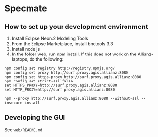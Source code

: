 # Specmate

## How to set up your development environment
1. Install Eclipse Neon.2 Modeling Tools
2. From the Eclipse Marketplace, install bndtools 3.3
3. Install node js
4. In the folder web, run npm install. If this does not work on the Allianz-laptops, do the following:

```
npm config set registry http://registry.npmjs.org/
npm config set proxy http://surf.proxy.agis.allianz:8080
npm config set https-proxy http://surf.proxy.agis.allianz:8080
npm config set strict-ssl false
set HTTPS_PROXY=http://surf.proxy.agis.allianz:8080
set HTTP_PROXY=http://surf.proxy.agis.allianz:8080

npm --proxy http://surf.proxy.agis.allianz:8080 --without-ssl --insecure install
```

## Developing the GUI

See ```web/README.md```